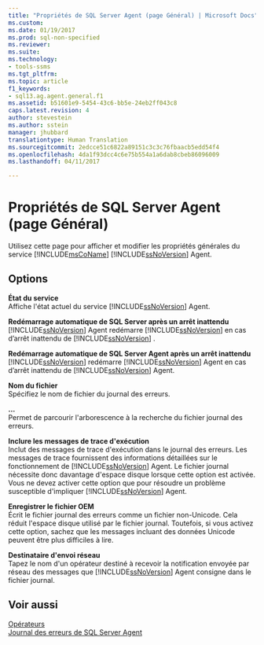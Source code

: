 ```yaml
---
title: "Propriétés de SQL Server Agent (page Général) | Microsoft Docs"
ms.custom: 
ms.date: 01/19/2017
ms.prod: sql-non-specified
ms.reviewer: 
ms.suite: 
ms.technology:
- tools-ssms
ms.tgt_pltfrm: 
ms.topic: article
f1_keywords:
- sql13.ag.agent.general.f1
ms.assetid: b51601e9-5454-43c6-bb5e-24eb2ff043c8
caps.latest.revision: 4
author: stevestein
ms.author: sstein
manager: jhubbard
translationtype: Human Translation
ms.sourcegitcommit: 2edcce51c6822a89151c3c3c76fbaacb5edd54f4
ms.openlocfilehash: 4da1f93dcc4c6e75b554a1a6dab8cbeb86096009
ms.lasthandoff: 04/11/2017

---
```

# <a name="sql-server-agent-properties-general-page"></a>Propriétés de SQL Server Agent (page Général)
Utilisez cette page pour afficher et modifier les propriétés générales du service [!INCLUDE[msCoName](../../includes/msconame_md.md)] [!INCLUDE[ssNoVersion](../../includes/ssnoversion_md.md)] Agent.  
  
## <a name="options"></a>Options  
**État du service**  
Affiche l'état actuel du service [!INCLUDE[ssNoVersion](../../includes/ssnoversion_md.md)] Agent.  
  
**Redémarrage automatique de SQL Server après un arrêt inattendu**  
[!INCLUDE[ssNoVersion](../../includes/ssnoversion_md.md)] Agent redémarre [!INCLUDE[ssNoVersion](../../includes/ssnoversion_md.md)] en cas d’arrêt inattendu de [!INCLUDE[ssNoVersion](../../includes/ssnoversion_md.md)] .  
  
**Redémarrage automatique de SQL Server Agent après un arrêt inattendu**  
[!INCLUDE[ssNoVersion](../../includes/ssnoversion_md.md)] redémarre [!INCLUDE[ssNoVersion](../../includes/ssnoversion_md.md)] Agent en cas d’arrêt inattendu de [!INCLUDE[ssNoVersion](../../includes/ssnoversion_md.md)] Agent.  
  
**Nom du fichier**  
Spécifiez le nom de fichier du journal des erreurs.  
  
**...**  
Permet de parcourir l'arborescence à la recherche du fichier journal des erreurs.  
  
**Inclure les messages de trace d'exécution**  
Inclut des messages de trace d'exécution dans le journal des erreurs. Les messages de trace fournissent des informations détaillées sur le fonctionnement de [!INCLUDE[ssNoVersion](../../includes/ssnoversion_md.md)] Agent. Le fichier journal nécessite donc davantage d'espace disque lorsque cette option est activée. Vous ne devez activer cette option que pour résoudre un problème susceptible d'impliquer [!INCLUDE[ssNoVersion](../../includes/ssnoversion_md.md)] Agent.  
  
**Enregistrer le fichier OEM**  
Écrit le fichier journal des erreurs comme un fichier non-Unicode. Cela réduit l'espace disque utilisé par le fichier journal. Toutefois, si vous activez cette option, sachez que les messages incluant des données Unicode peuvent être plus difficiles à lire.  
  
**Destinataire d'envoi réseau**  
Tapez le nom d'un opérateur destiné à recevoir la notification envoyée par réseau des messages que [!INCLUDE[ssNoVersion](../../includes/ssnoversion_md.md)] Agent consigne dans le fichier journal.  
  
## <a name="see-also"></a>Voir aussi  
[Opérateurs](../../ssms/agent/operators.md)  
[Journal des erreurs de SQL Server Agent](../../ssms/agent/sql-server-agent-error-log.md)  
  

